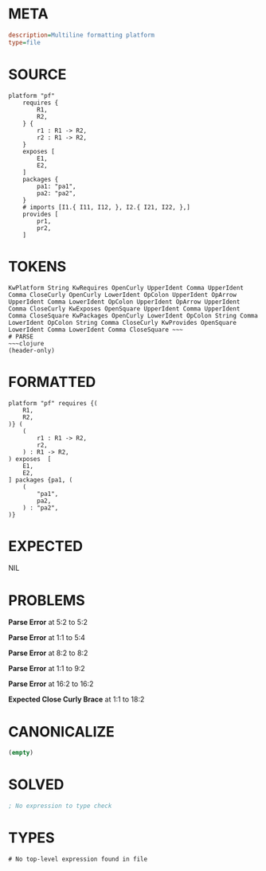 # META
~~~ini
description=Multiline formatting platform
type=file
~~~
# SOURCE
~~~roc
platform "pf"
	requires {
		R1,
		R2,
	} {
		r1 : R1 -> R2,
		r2 : R1 -> R2,
	}
	exposes [
		E1,
		E2,
	]
	packages {
		pa1: "pa1",
		pa2: "pa2",
	}
	# imports [I1.{ I11, I12, }, I2.{ I21, I22, },]
	provides [
		pr1,
		pr2,
	]
~~~
# TOKENS
~~~text
KwPlatform String KwRequires OpenCurly UpperIdent Comma UpperIdent Comma CloseCurly OpenCurly LowerIdent OpColon UpperIdent OpArrow UpperIdent Comma LowerIdent OpColon UpperIdent OpArrow UpperIdent Comma CloseCurly KwExposes OpenSquare UpperIdent Comma UpperIdent Comma CloseSquare KwPackages OpenCurly LowerIdent OpColon String Comma LowerIdent OpColon String Comma CloseCurly KwProvides OpenSquare LowerIdent Comma LowerIdent Comma CloseSquare ~~~
# PARSE
~~~clojure
(header-only)
~~~
# FORMATTED
~~~roc
platform "pf" requires {(
	R1,
	R2,
)} (
	(
		r1 : R1 -> R2,
		r2,
	) : R1 -> R2,
) exposes  [
	E1,
	E2,
] packages {pa1, (
	(
		"pa1",
		pa2,
	) : "pa2",
)}

~~~
# EXPECTED
NIL
# PROBLEMS
**Parse Error**
at 5:2 to 5:2

**Parse Error**
at 1:1 to 5:4

**Parse Error**
at 8:2 to 8:2

**Parse Error**
at 1:1 to 9:2

**Parse Error**
at 16:2 to 16:2

**Expected Close Curly Brace**
at 1:1 to 18:2

# CANONICALIZE
~~~clojure
(empty)
~~~
# SOLVED
~~~clojure
; No expression to type check
~~~
# TYPES
~~~roc
# No top-level expression found in file
~~~
